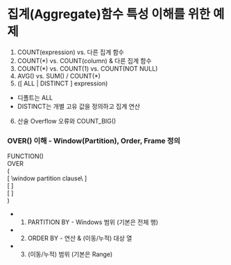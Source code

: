 # 집계(Aggregate)함수 특성 이해를 위한 예제
1. COUNT(expression) vs. 다른 집계 함수
2. COUNT(*) vs. COUNT(column) & 다른 집계 함수
3. COUNT(*) vs. COUNT(1) vs. COUNT(NOT NULL)
4. AVG() vs. SUM() / COUNT(*)
5. ([ ALL | DISTINCT ] expression)
  - 디폴트는 ALL
  - DISTINCT는 개별 고유 값을 정의하고 집계 연산
6. 산술 Overflow 오류와 COUNT_BIG() 


### OVER() 이해 - Window(Partition), Order, Frame 정의
FUNCTION()   
OVER   
(   
  [ \window partition clause\ ]   
  [ <window order clause> ]   
  [ <window frame clause> ]   
)   
  - 1) PARTITION BY - Windows 범위 (기본은 전체 행)
  - 2) ORDER BY - 연산 & (이동/누적) 대상 열
  - 3) (이동/누적) 범위 (기본은 Range) 
